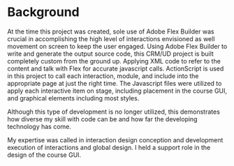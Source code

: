 <h1>Background</h1>

<p>At the time this project was created, sole use of Adobe Flex Builder was crucial in accomplishing the high level of interactions envisioned as well movement on screen to keep the user engaged. Using Adobe Flex Builder to write and generate the output source code, this CRM/UD project is built completely custom from the ground up. Applying XML code to refer to the content and talk with Flex for accurate javascript calls. ActionScript is used in this project to call each interaction, module, and include into the appropriate page at just the right time. The Javascript files were utilized to apply each interactive item on stage, including placement in the course GUI, and graphical elements including most styles.</p>
<p>Although this type of development is no longer utilized, this demonstrates how diverse my skill with code can be and how far the developing technology has come.</p>
<p>My expertise was called in interaction design conception and development execution of interactions and global design. I held a support role in the design of the course GUI.</p>
